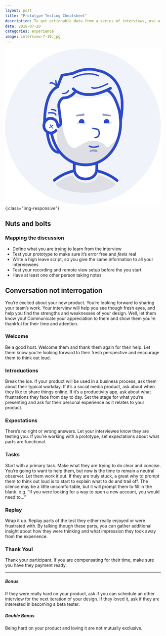 ```yaml
---
layout: post
title: "Prototype Testing Cheatsheet"
description: To get actionable data from a series of interviews, use a structured repeatable process. To get meaning feedback from a person, engage them in conversation.
date: 2018-07-10
categories: experience
image: interview-7-10.jpg
---
```


![Hi, Nerds](/assets/images/nevermike.png){:class="img-responsive"}

## Nuts and bolts
### Mapping the discussion
- Define what you are trying to learn from the interview
- Test your prototype to make sure it’s error free and *feels* real
- Write a high leave script, so you give the same information to all your interviewees
- Test your recording and remote view setup before the you start
- Have at least one other person taking notes

## Conversation not interrogation
You’re excited about your new product. You’re looking forward to sharing your team’s work. Your interview will help you see though fresh eyes, and help you find the strengths and weaknesses of your design. Well, let them know you! Communicate your appreciation to them and show them you’re thankful for their time and attention.

### Welcome
Be a good host. Welcome them and thank them again for their help. Let them know you’re looking forward to their fresh perspective and encourage them to think out loud.

### Introductions
Break the ice. If your product will be used in a business process, ask them about their typical workday. If it’s a social media product, ask about when they like to share things online. If it’s a productivity app, ask about what frustrations they face from day to day. Set the stage for what you’re presenting and ask for their personal experience as it relates to your product.

### Expectations
There’s no right or wrong answers. Let your interviewee know they are testing you. If you’re working with a prototype, set expectations about what parts are functional.

### Tasks
Start with a primary task. Make what they are trying to do clear and concise. You’re going to want to help them, but now is the time to remain a neutral observer. Let them work it out.
If they are truly stuck, a great why to prompt them to think out loud is to start to explain what to do and trail off. The silence may be a little uncomfortable, but it will prompt them to fill in the blank. e.g. “if you were looking for a way to open a new account, you would need to…”

### Replay
Wrap it up. Replay parts of the test they either really enjoyed or were frustrated with. By talking though these parts, you can gather additional insight about how they were thinking and what impression they took away from the experience.

### Thank You!
Thank your participant. If you are compensating for their time, make sure you have they payment ready.

----

##### Bonus
If they were really hard on your product, ask if you can schedule an other interview for the next iteration of your design. If they loved it, ask if they are interested in becoming a beta tester.

##### Double Bonus
Being hard on your product and loving it are not mutually exclusive.
